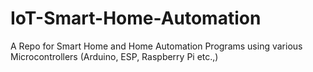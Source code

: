 # IoT-Smart-Home-Automation
A Repo for Smart Home and Home Automation Programs using various Microcontrollers (Arduino, ESP, Raspberry Pi etc.,)
